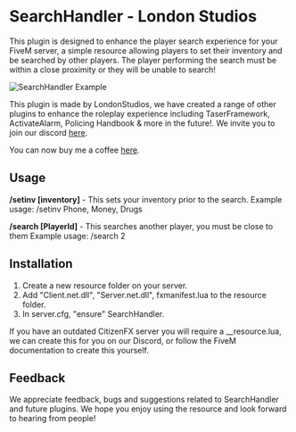 # SearchHandler - London Studios
This plugin is designed to enhance the player search experience for your FiveM server, a simple resource allowing players to set their inventory and be searched by other players. The player performing the search must be within a close proximity or they will be unable to search!

![SearchHandler Example](https://i.imgur.com/IO4wnjH.png)

This plugin is made by LondonStudios, we have created a range of other plugins to enhance the roleplay experience including TaserFramework, ActivateAlarm, Policing Handbook & more in the future!.
We invite you to join our discord [here](https://discord.gg/AtPt9ND).

You can now buy me a coffee [here](https://www.buymeacoffee.com/londonstudios).
## Usage
**/setinv [inventory]** - This sets your inventory prior to the search.
Example usage: /setinv Phone, Money, Drugs

**/search [PlayerId]** - This searches another player, you must be close to them
Example usage: /search 2

## Installation
1. Create a new resource folder on your server.
2. Add "Client.net.dll", "Server.net.dll", fxmanifest.lua to the resource folder.
3. In server.cfg, "ensure" SearchHandler.

If you have an outdated CitizenFX server you will require a __resource.lua, we can create this for you on our Discord, or follow the FiveM documentation to create this yourself.

## Feedback
We appreciate feedback, bugs and suggestions related to SearchHandler and future plugins. We hope you enjoy using the resource and look forward to hearing from people!